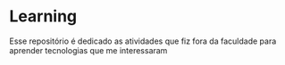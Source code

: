 # Learning
Esse repositório é dedicado as atividades que fiz fora da faculdade para aprender tecnologias que me interessaram
